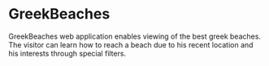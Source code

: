 # GreekBeaches
GreekBeaches web application enables viewing of the best greek beaches. The visitor can learn how to reach a beach due to his recent location and his interests through special filters.
